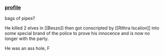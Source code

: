 ### [profile](https://www.dndbeyond.com/characters/83062368)

bags of pipes?

He killed 2 elves in [[Beszo]] then got conscripted by [[Rithra Iscalion]] into some special brand of the police to prove his innocence and is now no longer with the party.

He was an ass hole,
F